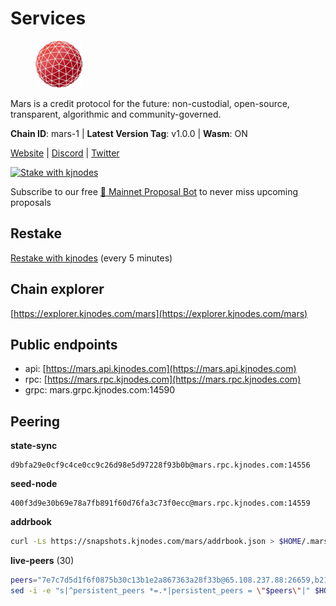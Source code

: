 # Services

<figure><img src="https://raw.githubusercontent.com/kj89/cosmos-images/main/logos/mars.png" alt=""><figcaption></figcaption></figure>

Mars is a credit protocol for the future: non-custodial,  open-source, transparent, algorithmic and community-governed.

**Chain ID**: mars-1 | **Latest Version Tag**: v1.0.0 | **Wasm**: ON

[Website](https://marsprotocol.io) | [Discord](https://discord.gg/marsprotocol) | [Twitter](https://twitter.com/mars_protocol)

[![Stake with kjnodes](https://i.ibb.co/cr44Q8j/button-stake-with-kjnodes.png)](https://restake.app/mars/marsvaloper1p9t4gr40rnpdwqacxgcqp7ffrfw908nu020g4n)

Subscribe to our free [🤖 Mainnet Proposal Bot](https://t.me/kjnodes_proposal_bot) to never miss upcoming proposals

## Restake

[Restake with kjnodes](https://restake.app/mars/marsvaloper1p9t4gr40rnpdwqacxgcqp7ffrfw908nu020g4n) (every 5 minutes)
## Chain explorer
[https://explorer.kjnodes.com/mars](https://explorer.kjnodes.com/mars)

## Public endpoints

* api: [https://mars.api.kjnodes.com](https://mars.api.kjnodes.com)
* rpc: [https://mars.rpc.kjnodes.com](https://mars.rpc.kjnodes.com)
* grpc: mars.grpc.kjnodes.com:14590

## Peering

**state-sync**

```text
d9bfa29e0cf9c4ce0cc9c26d98e5d97228f93b0b@mars.rpc.kjnodes.com:14556
```

**seed-node**

```text
400f3d9e30b69e78a7fb891f60d76fa3c73f0ecc@mars.rpc.kjnodes.com:14559
```

**addrbook**
```bash
curl -Ls https://snapshots.kjnodes.com/mars/addrbook.json > $HOME/.mars/config/addrbook.json
```

**live-peers** (30)
```bash
peers="7e7c7d5d1f6f0875b30c13b1e2a867363a28f33b@65.108.237.88:26659,b212d5740b2e11e54f56b072dc13b6134650cfb5@169.155.44.167:26656,be7d56127ef887d095b2f55f09be5fee1969d922@146.59.52.48:18095,471518432477e31ea348af246c0b54095d41352c@169.155.47.57:26656,d9bfa29e0cf9c4ce0cc9c26d98e5d97228f93b0b@65.109.88.38:45656,6bcae846a2dc02b86ef6a0950655e65522da4e56@65.109.106.169:26656,5ffee90e41903f6fba29dc75446d536a02d626fe@65.108.232.150:18095,73be725377cc966d8da48f751085de4d1581b391@185.242.112.32:27651,7583038c5f21ef6ddb60692469cfd80c97dd585d@88.218.224.126:26656,d2a2c21754be65ad4a4f1de1f6163f681a6e8af8@192.99.44.79:18556,84f821d36d45cc0cdaa4ff05297e888bb0d9de8f@85.237.193.111:26656,d933a425e567c28b4695acbbf0d6cfa6c68cf0c5@65.108.72.156:26656,be494851610016cff8853796a99c3ad46d8d1b5b@65.108.76.242:36095,c0e6bf4193accabc14171ce163e704dcec5ea5df@51.91.215.170:36095,c3763808d3ed05c475b8a31cdd97fc522c088f4f@162.55.245.149:12020,c46be592341987eae20ac681cb08d2abcc02ab9a@137.74.4.20:2000,59bb909c57664fafe88bf1b6924769c15a769ba4@65.108.125.236:3000,b88814bddfccd85289d7201bfd6fc6c4b3342ab2@178.162.165.193:36095,becb82a1fbd1b539a413f19967b5148a43bc4515@159.223.55.135:26656,8c979d3c9677341fbac2f3b7aadb7a91d85cbbee@148.113.8.63:18556,04bd5d9511f40dd4bec23cc261d7838d9f8326cf@213.32.24.201:26656,2707fa9064faa355fc98795361c2d9a3fa7514fc@185.232.69.25:26656,89757803f40da51678451735445ad40d5b15e059@169.155.44.75:26656,969af6a39a0f7e8a17b92d90888360ad92248626@65.108.132.107:2000,32af09a8b5723864cb30b0e69dc2b0e2e5cd63d0@193.26.159.34:26656,62246c0c33a1a5a9f0fb4b40ab45db39cab5c44f@165.22.199.234:26130,7f4be5f7db9b920e965197b65974f0e1e64749e4@144.126.128.128:26656,ebc272824924ea1a27ea3183dd0b9ba713494f83@185.16.39.158:27056,ca5a76c51bbbc57f839e6ed08953d3926eaa6e5b@34.159.232.61:26656,d2247f7b919f0781c90ee61958d7044665a22d38@169.155.168.110:26656"
sed -i -e "s|^persistent_peers *=.*|persistent_peers = \"$peers\"|" $HOME/.mars/config/config.toml
```
